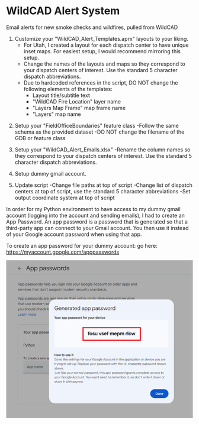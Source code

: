 # WildCAD Alert System
Email alerts for new smoke checks and wildfires, pulled from WildCAD


1. Customize your "WildCAD_Alert_Templates.aprx" layouts to your liking.
   - For Utah, I created a layout for each dispatch center to have unique inset maps. For easiest setup, I would recommend mirroring this setup.
   - Change the names of the layouts and maps so they correspond to your dispatch centers of interest. Use the standard 5 character dispatch abbreviations.
   - Due to hardcoded references in the script, DO NOT change the following elements of the templates:
      - Layout title/subtitle text
      - "WildCAD Fire Location" layer name
      - "Layers Map Frame" map frame name
      - "Layers" map name       
   
2) Setup your "FieldOfficeBoundaries" feature class
   -Follow the same schema as the provided dataset
   -DO NOT change the filename of the GDB or feature class
   
   
4) Setup your "WildCAD_Alert_Emails.xlsx"
  -Rename the column names so they correspond to your dispatch centers of interest. Use the standard 5 character dispatch abbreviations.
5) Setup dummy gmail account.

6) Update script
   -Change file paths at top of script
   -Change list of dispatch centers at top of script, use the standard 5 character abbreviations
   -Set output coordinate system at top of script 



In order for my Python environment to have access to my dummy gmail account (logging into the account and sending emails), I had to create an App Password. An app password is a password that is generated so that a third-party app can connect to your Gmail account. You then use it instead of your Google account password when using that app.

To create an app password for your dummy account: go here: https://myaccount.google.com/apppasswords

![screenshot_GmailSetup_1.png](https://raw.githubusercontent.com/mpanunto/WildCAD_Alert_System/main/Docs/screenshot_GmailSetup_1.png)



